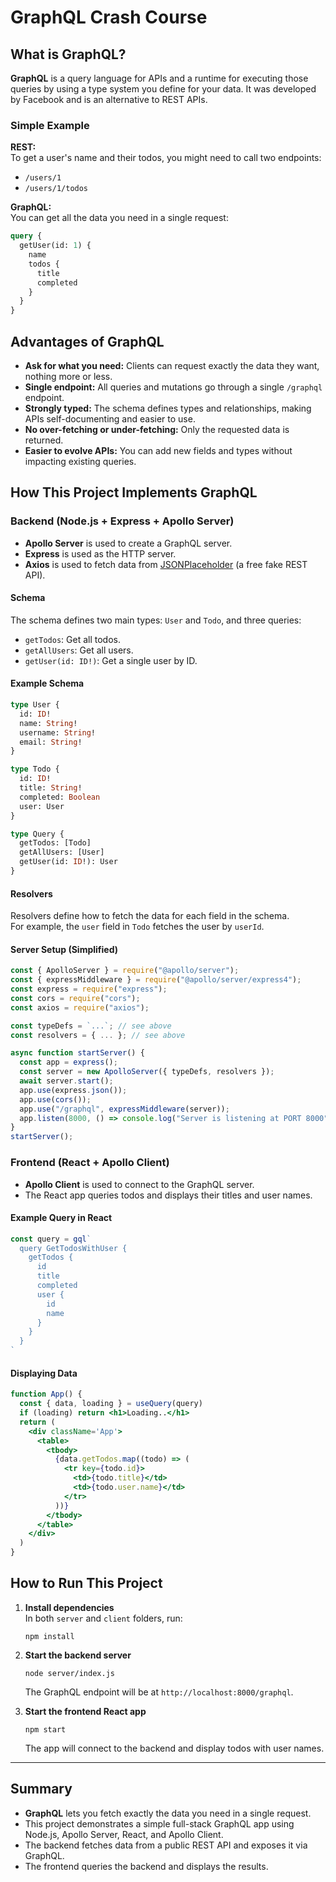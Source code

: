 # GraphQL Crash Course

## What is GraphQL?

**GraphQL** is a query language for APIs and a runtime for executing those queries by using a type system you define for your data. It was developed by Facebook and is an alternative to REST APIs.

### Simple Example

**REST:**  
To get a user's name and their todos, you might need to call two endpoints:
- `/users/1`
- `/users/1/todos`

**GraphQL:**  
You can get all the data you need in a single request:
```graphql
query {
  getUser(id: 1) {
    name
    todos {
      title
      completed
    }
  }
}
```

## Advantages of GraphQL

- **Ask for what you need:** Clients can request exactly the data they want, nothing more or less.
- **Single endpoint:** All queries and mutations go through a single `/graphql` endpoint.
- **Strongly typed:** The schema defines types and relationships, making APIs self-documenting and easier to use.
- **No over-fetching or under-fetching:** Only the requested data is returned.
- **Easier to evolve APIs:** You can add new fields and types without impacting existing queries.

## How This Project Implements GraphQL

### Backend (Node.js + Express + Apollo Server)

- **Apollo Server** is used to create a GraphQL server.
- **Express** is used as the HTTP server.
- **Axios** is used to fetch data from [JSONPlaceholder](https://jsonplaceholder.typicode.com/) (a free fake REST API).

#### Schema

The schema defines two main types: `User` and `Todo`, and three queries:
- `getTodos`: Get all todos.
- `getAllUsers`: Get all users.
- `getUser(id: ID!)`: Get a single user by ID.

#### Example Schema
```graphql
type User {
  id: ID!
  name: String!
  username: String!
  email: String!
}

type Todo {
  id: ID!
  title: String!
  completed: Boolean
  user: User
}

type Query {
  getTodos: [Todo]
  getAllUsers: [User]
  getUser(id: ID!): User
}
```

#### Resolvers

Resolvers define how to fetch the data for each field in the schema.  
For example, the `user` field in `Todo` fetches the user by `userId`.

#### Server Setup (Simplified)
```js
const { ApolloServer } = require("@apollo/server");
const { expressMiddleware } = require("@apollo/server/express4");
const express = require("express");
const cors = require("cors");
const axios = require("axios");

const typeDefs = `...`; // see above
const resolvers = { ... }; // see above

async function startServer() {
  const app = express();
  const server = new ApolloServer({ typeDefs, resolvers });
  await server.start();
  app.use(express.json());
  app.use(cors());
  app.use("/graphql", expressMiddleware(server));
  app.listen(8000, () => console.log("Server is listening at PORT 8000"));
}
startServer();
```

### Frontend (React + Apollo Client)

- **Apollo Client** is used to connect to the GraphQL server.
- The React app queries todos and displays their titles and user names.

#### Example Query in React
```js
const query = gql`
  query GetTodosWithUser {
    getTodos {
      id
      title
      completed
      user {
        id
        name
      }
    }
  }
`
```

#### Displaying Data
```jsx
function App() {
  const { data, loading } = useQuery(query)
  if (loading) return <h1>Loading..</h1>
  return (
    <div className='App'>
      <table>
        <tbody>
          {data.getTodos.map((todo) => (
            <tr key={todo.id}>
              <td>{todo.title}</td>
              <td>{todo.user.name}</td>
            </tr>
          ))}
        </tbody>
      </table>
    </div>
  )
}
```

## How to Run This Project

1. **Install dependencies**  
   In both `server` and `client` folders, run:
   ```
   npm install
   ```

2. **Start the backend server**  
   ```
   node server/index.js
   ```
   The GraphQL endpoint will be at `http://localhost:8000/graphql`.

3. **Start the frontend React app**  
   ```
   npm start
   ```
   The app will connect to the backend and display todos with user names.

---

## Summary

- **GraphQL** lets you fetch exactly the data you need in a single request.
- This project demonstrates a simple full-stack GraphQL app using Node.js, Apollo Server, React, and Apollo Client.
- The backend fetches data from a public REST API and exposes it via GraphQL.
- The frontend queries the backend and displays the results.
